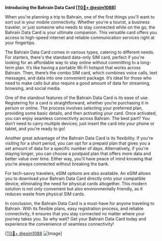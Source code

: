 **Introducing the Bahrain Data Card [[TG💪+ @esim1088](https://t.me/s/esim1088)]**

When you're planning a trip to Bahrain, one of the first things you'll want to sort out is your mobile connectivity. Whether you're a tourist, a business traveler, or just someone who needs to stay connected while on the go, the Bahrain Data Card is your ultimate companion. This versatile card offers you access to high-speed internet and reliable communication services right at your fingertips.

The Bahrain Data Card comes in various types, catering to different needs. For starters, there's the standard data-only SIM card, perfect if you're looking for an affordable way to stay online without committing to a long-term plan. It’s like having a portable Wi-Fi hotspot that works across Bahrain. Then, there’s the combo SIM card, which combines voice calls, text messages, and data into one convenient package. It’s ideal for those who need to make calls but also require a good amount of data for streaming, browsing, and social media.

One of the standout features of the Bahrain Data Card is its ease of use. Registering for a card is straightforward, whether you’re purchasing it in person or online. The process involves selecting your preferred plan, providing some basic details, and then activating your card. Once activated, you can enjoy seamless connectivity across Bahrain. The best part? You don’t need to carry multiple devices; just insert the card into your phone or tablet, and you’re ready to go!

Another great advantage of the Bahrain Data Card is its flexibility. If you're visiting for a short period, you can opt for a prepaid plan that gives you a set amount of data for a specific number of days. Alternatively, if you're staying longer, you can choose a postpaid plan that offers more data and better value over time. Either way, you’ll have peace of mind knowing that you’re always connected without breaking the bank.

For tech-savvy travelers, eSIM options are also available. An eSIM allows you to download your Bahrain Data Card directly onto your compatible device, eliminating the need for physical cards altogether. This modern solution is not only convenient but also environmentally friendly, as it reduces waste from physical SIM cards.

In conclusion, the Bahrain Data Card is a must-have for anyone traveling to Bahrain. With its flexible plans, easy registration process, and reliable connectivity, it ensures that you stay connected no matter where your journey takes you. So why wait? Get your Bahrain Data Card today and experience the convenience of seamless connectivity! 

[[TG💪+ @esim1088](https://t.me/s/esim1088) ![Image](https://i.postimg.cc/Y0z9fWf4/image.png)]